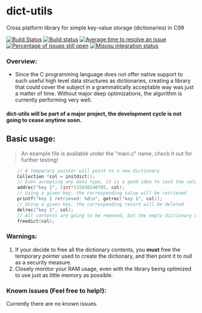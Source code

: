 # dict-utils
Cross platform library for simple key-value storage (dictionaries) in C99

[![Build Status](https://travis-ci.org/phtdacosta/dict-utils.svg?branch=master)](https://travis-ci.org/phtdacosta/dict-utils)
[![Build status](https://ci.appveyor.com/api/projects/status/pqoyfmhavnm53aur?svg=true)](https://ci.appveyor.com/project/phtdacosta/dict-utils)
[![Average time to resolve an issue](http://isitmaintained.com/badge/resolution/phtdacosta/dict-utils.svg)](http://isitmaintained.com/project/phtdacosta/dict-utils "Average time to resolve an issue")
[![Percentage of issues still open](http://isitmaintained.com/badge/open/phtdacosta/dict-utils.svg)](http://isitmaintained.com/project/phtdacosta/dict-utils "Percentage of issues still open")
[![Misosu integration status](https://img.shields.io/badge/misosu-ready-brightgreen.svg)](https://github.com/phtdacosta/misosu "Misosu integration status")

### Overview:
* Since the C programming language does not offer native support to such useful high level data structures as dictionaries, creating a library that could cover the subject in a grammatically acceptable way was just a matter of time. Without major deep optimizations, the algorithm is currently performing very well.

#### dict-utils will be part of a major project, the development cycle is not going to cease anytime soon.

## Basic usage:
> An example file is available under the "main.c" name, check it out for further testing!
```c
    // A temporary pointer will point to a new dictionary
    Collection *col = initdict();
    // Even accepting any data type, it is a good idea to cast the value properly before
    addrec("key 1", (int*)15930240785, col);
    // Using a given key, the corresponding value will be retrieved
    printf("key 1 retrieved: %d\n", getrec("key 1", col));
    // Using a given key, the corresponding record will be deleted
    delrec("key 1", col);
    // All contents are going to be removed, but the empty dictionary will still exists
    freedict(col);

```

### Warnings:
1. If your decide to free all the dictionary contents, you **must** free the temporary pointer used to create the dictionary, and then point it to null as a security measure. 
2. Closely monitor your RAM usage, even with the library being optimized to use just as little memory as possible.

### Known issues (Feel free to help!):
Currently there are no known issues.